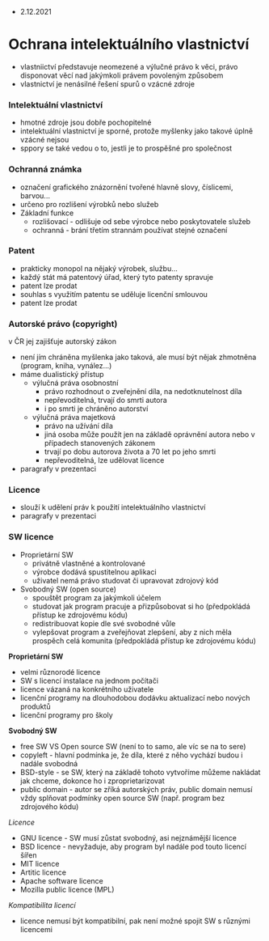 - 2.12.2021

# Ochrana intelektuálního vlastnictví
- vlastniictví představuje neomezené a výlučné právo k věci, právo disponovat věcí nad jakýmkoli právem povoleným způsobem
- vlastnictví je nenásilné řešení spurů o vzácné zdroje

### Intelektuální vlastnictví
- hmotné zdroje jsou dobře pochopitelné
- intelektuální vlastnictví je sporné, protože myšlenky jako takové úplně vzácné nejsou
- sppory se také vedou o to, jestli je to prospěšné pro společnost

### Ochranná známka
- označení grafického znázornění tvořené hlavně slovy, číslicemi, barvou...
- určeno pro rozlišení výrobků nebo služeb
- Základní funkce
    - rozlišovací - odlišuje od sebe výrobce nebo poskytovatele služeb
    - ochranná - brání třetím strannám používat stejné označení

### Patent
- prakticky monopol na nějaký výrobek, službu...
- každý stát má patentový úřad, který tyto patenty spravuje
- patent lze prodat
- souhlas s využitím patentu se uděluje licenční smlouvou
- patent lze prodat

### Autorské právo (copyright)
v ČR jej zajišťuje autorský zákon
- není jím chráněna myšlenka jako taková, ale musí být nějak zhmotněna (program, kniha, vynález...)
- máme dualistický přístup
    - výlučná práva osobnostní
        - právo rozhodnout o zveřejnění díla, na nedotknutelnost díla
        - nepřevoditelná, trvají do smrti autora
        - i po smrti je chráněno autorství
    - výlučná práva majetková
        - právo na užívání díla
        - jiná osoba může použít jen na základě oprávnění autora nebo v případech stanovených zákonem
        - trvají po dobu autorova života a 70 let po jeho smrti
        - nepřevoditelná, lze udělovat licence
- paragrafy v prezentaci

### Licence
- slouží k udělení práv k použití intelektuálního vlastnictví
- paragrafy v prezentaci

### SW licence
- Proprietární SW
    - privátně vlastněné a kontrolované
    - výrobce dodává spustitelnou aplikaci
    - uživatel nemá právo studovat či upravovat zdrojový kód
- Svobodný SW (open source)
    - spouštět program za jakýmkoli účelem
    - studovat jak program pracuje a přizpůsobovat si ho (předpokládá přístup ke zdrojovému kódu)
    - redistribuovat kopie dle své svobodné vůle
    - vylepšovat program a zveřejňovat zlepšení, aby z nich měla prospěch celá komunita (předpokládá přístup ke zdrojovému kódu)

**Proprietární SW**
- velmi různorodé licence
- SW s licencí instalace na jednom počítači
- licence vázaná na konkrétního uživatele
- licenční programy na dlouhodobou dodávku aktualizací nebo nových produktů
- licenční programy pro školy

**Svobodný SW**
- free SW VS Open source SW (není to to samo, ale víc se na to sere)
- copyleft - hlavní podmínka je, že díla, které z něho vychází budou i nadále svobodná
- BSD-style - se SW, který na základě tohoto vytvoříme můžeme nakládat jak chceme, dokonce ho i zproprietarizovat
- public domain - autor se zříká autorských práv, public domain nemusí vždy splňovat podmínky open source SW (např. program bez zdrojového kódu)

*Licence*
- GNU licence - SW musí zůstat svobodný, asi nejznámější licence
- BSD licence - nevyžaduje, aby program byl nadále pod touto licencí šířen
- MIT licence
- Artitic licence
- Apache software licence
- Mozilla public licence (MPL)

*Kompatibilita licencí*
- licence nemusí být kompatibilní, pak není možné spojit SW s různými licencemi